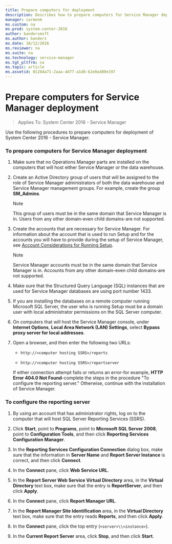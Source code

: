 ```yaml
---
title: Prepare computers for deployment
description: Describes how to prepare computers for Service Manager deployment.
manager: carmonm
ms.custom: na
ms.prod: system-center-2016
author: bandersmsft
ms.author: banders
ms.date: 10/12/2016
ms.reviewer: na
ms.suite: na
ms.technology: service-manager
ms.tgt_pltfrm: na
ms.topic: article
ms.assetid: 01284a71-2aaa-4d77-a1d8-b2e0ad80e197
---
```


# Prepare computers for Service Manager deployment

>Applies To: System Center 2016 - Service Manager

Use the following procedures to prepare computers for deployment of System Center 2016 - Service Manager.  

### To prepare computers for Service Manager deployment  

1.  Make sure that no Operations Manager parts are installed on the computers that will host either Service Manager or the data warehouse.  
2.  Create an Active Directory group of users that will be assigned to the role of Service Manager administrators of both the data warehouse and Service Manager management groups. For example, create the group **SM\_Admins**.  

    > [!NOTE]  
    >  This group of users must be in the same domain that Service Manager is in. Users from any other domain-even child domains-are not supported.  

3.  Create the accounts that are necessary for Service Manager. For information about the account that is used to run Setup and for the accounts you will have to provide during the setup of Service Manager, see [Account Considerations for Running Setup](plan-account-considerations-for-running-setup.md).  

    > [!NOTE]  
    >  Service Manager accounts must be in the same domain that Service Manager is in. Accounts from any other domain-even child domains-are not supported.  

4.  Make sure that the Structured Query Language \(SQL\) instances that are used for Service Manager databases are using port number 1433.
5.  If you are installing the databases on a remote computer running Microsoft SQL Server, the user who is running Setup must be a domain user with local administrator permissions on the SQL Server computer.  
6.  On computers that will host the Service Manager console, under **Internet Options**, **Local Area Network \(LAN\) Settings**, select **Bypass proxy server for local addresses**.  

7.  Open a browser, and then enter the following two URLs:  

    -   `http://<computer hosting SSRS>/reports`  

    -   `http://<computer hosting SSRS>/reportserver`  

     If either connection attempt fails or returns an error-for example, **HTTP Error 404.0 Not Found**-complete the steps in the procedure "To configure the reporting server." Otherwise, continue with the installation of Service Manager.  

### To configure the reporting server  

1.  By using an account that has administrator rights, log on to the computer that will host SQL Server Reporting Services \(SSRS\).  

2.  Click **Start**, point to **Programs**, point to **Microsoft SQL Server 2008**, point to **Configuration Tools**, and then click **Reporting Services Configuration Manager**.  

3.  In the **Reporting Services Configuration Connection** dialog box, make sure that the information in **Server Name** and **Report Server Instance** is correct, and then click **Connect**.  

4.  In the **Connect** pane, click **Web Service URL**.  

5.  In the **Report Server Web Service Virtual Directory** area, in the **Virtual Directory** text box, make sure that the entry is **ReportServer**, and then click **Apply**.  

6.  In the **Connect** pane, click **Report Manager URL**.  

7.  In the **Report Manager Site Identification** area, in the **Virtual Directory** text box, make sure that the entry reads **Reports**, and then click **Apply**.  

8.  In the **Connect** pane, click the top entry (`<server>\\<instance>`).  

9. In the **Current Report Server** area, click **Stop**, and then click **Start**.
